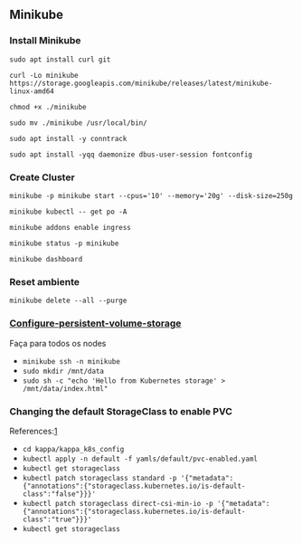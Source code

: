 ## Minikube

### Install Minikube

`sudo apt install curl git`

`curl -Lo minikube https://storage.googleapis.com/minikube/releases/latest/minikube-linux-amd64`

`chmod +x ./minikube`

`sudo mv ./minikube /usr/local/bin/`

`sudo apt install -y conntrack`

`sudo apt install -yqq daemonize dbus-user-session fontconfig`

### Create Cluster

`minikube -p minikube start --cpus='10' --memory='20g' --disk-size=250g`

`minikube kubectl -- get po -A`

`minikube addons enable ingress`

`minikube status -p minikube`

`minikube dashboard`

### Reset ambiente

`minikube delete --all --purge`

### [Configure-persistent-volume-storage](https://kubernetes.io/docs/tasks/configure-pod-container/configure-persistent-volume-storage/)

Faça para todos os nodes

- `minikube ssh -n minikube`
- `sudo mkdir /mnt/data`
- `sudo sh -c "echo 'Hello from Kubernetes storage' > /mnt/data/index.html"`

### Changing the default StorageClass to enable PVC

References:[1](https://kubernetes.io/docs/tasks/administer-cluster/change-default-storage-class/)

- `cd kappa/kappa_k8s_config`
- `kubectl apply -n default -f yamls/default/pvc-enabled.yaml`
- `kubectl get storageclass`
- `kubectl patch storageclass standard -p '{"metadata": {"annotations":{"storageclass.kubernetes.io/is-default-class":"false"}}}'`
- `kubectl patch storageclass direct-csi-min-io -p '{"metadata": {"annotations":{"storageclass.kubernetes.io/is-default-class":"true"}}}'`
- `kubectl get storageclass`
